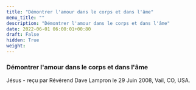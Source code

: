 ```yaml
---
title: "Démontrer l'amour dans le corps et dans l'âme"
menu_title: ""
description: "Démontrer l'amour dans le corps et dans l'âme"
date: 2022-06-01 06:00:01+00:80
draft: False
hidden: True
weight:
---
```

### Démontrer l'amour dans le corps et dans l'âme

Jésus - reçu par Révérend Dave Lampron le 29 Juin 2008, Vail, CO, USA.



